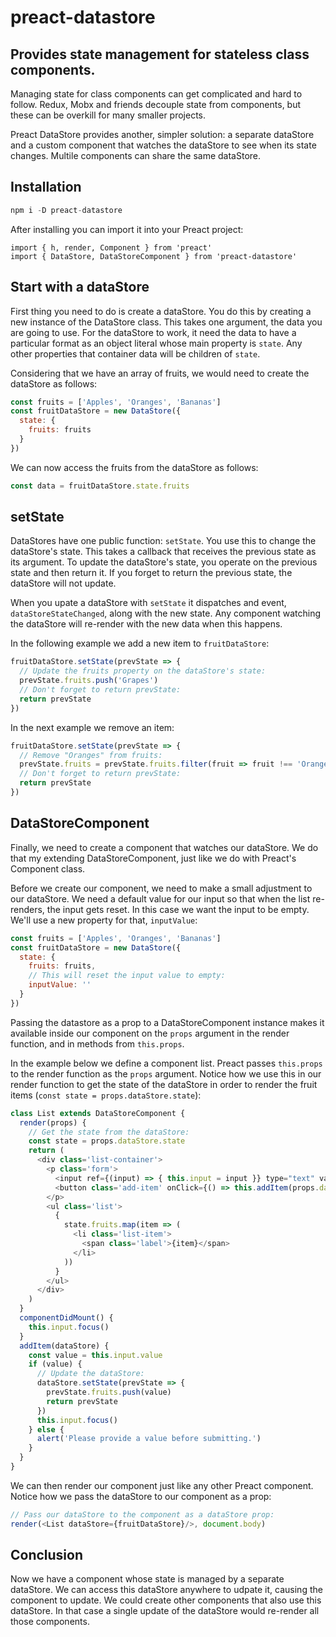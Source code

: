 # preact-datastore

## Provides state management for stateless class components.


Managing state for class components can get complicated and hard to follow. Redux, Mobx and friends decouple state from components, but these can be overkill for many smaller projects.

Preact DataStore provides another, simpler solution: a separate dataStore and a custom component that watches the dataStore to see when its state changes. Multile components can share the same dataStore.

## Installation
```javascript
npm i -D preact-datastore
```

After installing you can import it into your Preact project:

```javascrpt
import { h, render, Component } from 'preact'
import { DataStore, DataStoreComponent } from 'preact-datastore'
```

## Start with a dataStore

First thing you need to do is create a dataStore. You do this by creating a new instance of the DataStore class. This takes one argument, the data you are going to use. For the dataStore to work, it need the data to have a particular format as an object literal whose main property is `state`. Any other properties that container data will be children of `state`.

Considering that we have an array of fruits, we would need to create the dataStore as follows:

```javascript
const fruits = ['Apples', 'Oranges', 'Bananas']
const fruitDataStore = new DataStore({
  state: {
    fruits: fruits
  }
})
```

We can now access the fruits from the dataStore as follows:

```javascript
const data = fruitDataStore.state.fruits
```

## setState

DataStores have one public function: `setState`. You use this to change the dataStore's state. This takes a callback that receives the previous state as its argument. To update the dataStore's state, you operate on the previous state and then return it. If you forget to return the previous state, the dataStore will not update.

When you upate a dataStore with `setState` it dispatches and event, `dataStoreStateChanged`, along with the new state. Any component watching the dataStore will re-render with the new data when this happens.

In the following example we add a new item to `fruitDataStore`:

```javascript
fruitDataStore.setState(prevState => {
  // Update the fruits property on the dataStore's state:
  prevState.fruits.push('Grapes')
  // Don't forget to return prevState:
  return prevState
})
```

In the next example we remove an item:

```javascript
fruitDataStore.setState(prevState => {
  // Remove "Oranges" from fruits:
  prevState.fruits = prevState.fruits.filter(fruit => fruit !== 'Oranges')
  // Don't forget to return prevState:
  return prevState
})
```

## DataStoreComponent

Finally, we need to create a component that watches our dataStore. We do that my extending DataStoreComponent, just like we do with Preact's Component class.

Before we create our component, we need to make a small adjustment to our dataStore. We need a default value for our input so that when the list re-renders, the input gets reset. In this case we want the input to be empty. We'll use a new property for that, `inputValue`:

```javascript
const fruits = ['Apples', 'Oranges', 'Bananas']
const fruitDataStore = new DataStore({
  state: {
    fruits: fruits,
    // This will reset the input value to empty:
    inputValue: ''
  }
})
```

Passing the datastore as a prop to a DataStoreComponent instance makes it available inside our component on the `props` argument in the render function, and in methods from `this.props`.

In the example below we define a component list. Preact passes `this.props` to the render function as the `props` argument. Notice how we use this in our render function to get the state of the dataStore in order to render the fruit items (`const state = props.dataStore.state`):

```javascript
class List extends DataStoreComponent {
  render(props) {
    // Get the state from the dataStore:
    const state = props.dataStore.state
    return (
      <div class='list-container'>
        <p class='form'>
          <input ref={(input) => { this.input = input }} type="text" value={state.inputValue}/>
          <button class='add-item' onClick={() => this.addItem(props.dataStore)}>Add</button>
        </p>
        <ul class='list'>
          {
            state.fruits.map(item => (
              <li class='list-item'>
                <span class='label'>{item}</span>
              </li>
            ))
          }
        </ul>
      </div>
    )
  }
  componentDidMount() {
    this.input.focus()
  }
  addItem(dataStore) {
    const value = this.input.value
    if (value) {
      // Update the dataStore:
      dataStore.setState(prevState => {
        prevState.fruits.push(value)
        return prevState
      })
      this.input.focus()
    } else {
      alert('Please provide a value before submitting.')
    }
  }
}
```

We can then render our component just like any other Preact component. Notice how we pass the dataStore to our component as a prop:

```javascript
// Pass our dataStore to the component as a dataStore prop:
render(<List dataStore={fruitDataStore}/>, document.body)
```

## Conclusion

Now we have a component whose state is managed by a separate dataStore. We can access this dataStore anywhere to udpate it, causing the component to update. We could create other components that also use this dataStore. In that case a single update of the dataStore would re-render all those components.
